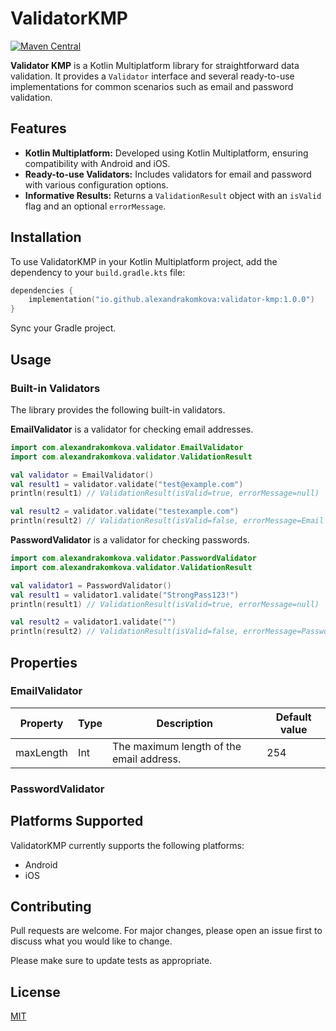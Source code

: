 # ValidatorKMP
[![Maven Central](https://maven-badges.herokuapp.com/maven-central/io.github.alexandrakomkova/validator-kmp/badge.svg)](https://central.sonatype.com/artifact/io.github.alexandrakomkova/validator-kmp)

**Validator KMP** is a Kotlin Multiplatform library for straightforward data validation. It provides a `Validator` interface and several ready-to-use implementations for common scenarios such as email and password validation.

## Features

* **Kotlin Multiplatform:** Developed using Kotlin Multiplatform, ensuring compatibility with Android and iOS.
* **Ready-to-use Validators:** Includes validators for email and password with various configuration options.
* **Informative Results:** Returns a `ValidationResult` object with an `isValid` flag and an optional `errorMessage`.

## Installation

To use ValidatorKMP in your Kotlin Multiplatform project, add the dependency to your `build.gradle.kts` file:

```kotlin
dependencies {
    implementation("io.github.alexandrakomkova:validator-kmp:1.0.0")
}
```
Sync your Gradle project.

## Usage
### Built-in Validators
The library provides the following built-in validators.

**EmailValidator** is a validator for checking email addresses.
```kotlin
import com.alexandrakomkova.validator.EmailValidator
import com.alexandrakomkova.validator.ValidationResult

val validator = EmailValidator()
val result1 = validator.validate("test@example.com")
println(result1) // ValidationResult(isValid=true, errorMessage=null)

val result2 = validator.validate("testexample.com")
println(result2) // ValidationResult(isValid=false, errorMessage=Email must contain one '@' symbol.)
```
**PasswordValidator** is a validator for checking passwords.
```kotlin
import com.alexandrakomkova.validator.PasswordValidator
import com.alexandrakomkova.validator.ValidationResult

val validator1 = PasswordValidator()
val result1 = validator1.validate("StrongPass123!")
println(result1) // ValidationResult(isValid=true, errorMessage=null)

val result2 = validator1.validate("")
println(result2) // ValidationResult(isValid=false, errorMessage=Password must be at least 8 characters long.)
```
## Properties
### EmailValidator
| Property  | Type | Description | Default value |
| ------------- | ------------- | ------------- | ------------- |
| maxLength  | Int  | The maximum length of the email address.  | 254 |

### PasswordValidator

## Platforms Supported
ValidatorKMP currently supports the following platforms:
* Android
* iOS

## Contributing

Pull requests are welcome. For major changes, please open an issue first
to discuss what you would like to change.

Please make sure to update tests as appropriate.

## License

[MIT](https://choosealicense.com/licenses/mit/)
